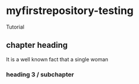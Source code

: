 # myfirstrepository-testing
Tutorial
## chapter heading

It is a well known fact that a single woman

### heading 3 / subchapter
